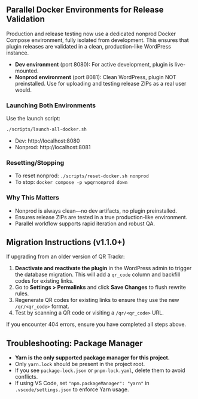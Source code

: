 ## Parallel Docker Environments for Release Validation

Production and release testing now use a dedicated nonprod Docker Compose environment, fully isolated from development. This ensures that plugin releases are validated in a clean, production-like WordPress instance.

- **Dev environment** (port 8080): For active development, plugin is live-mounted.
- **Nonprod environment** (port 8081): Clean WordPress, plugin NOT preinstalled. Use for uploading and testing release ZIPs as a real user would.

### Launching Both Environments

Use the launch script:

```sh
./scripts/launch-all-docker.sh
```

- Dev: http://localhost:8080
- Nonprod: http://localhost:8081

### Resetting/Stopping
- To reset nonprod: `./scripts/reset-docker.sh nonprod`
- To stop: `docker compose -p wpqrnonprod down`

### Why This Matters
- Nonprod is always clean—no dev artifacts, no plugin preinstalled.
- Ensures release ZIPs are tested in a true production-like environment.
- Parallel workflow supports rapid iteration and robust QA.

## Migration Instructions (v1.1.0+)
If upgrading from an older version of QR Trackr:

1. **Deactivate and reactivate the plugin** in the WordPress admin to trigger the database migration. This will add a `qr_code` column and backfill codes for existing links.
2. Go to **Settings > Permalinks** and click **Save Changes** to flush rewrite rules.
3. Regenerate QR codes for existing links to ensure they use the new `/qr/<qr_code>` format.
4. Test by scanning a QR code or visiting a `/qr/<qr_code>` URL.

If you encounter 404 errors, ensure you have completed all steps above. 

## Troubleshooting: Package Manager

- **Yarn is the only supported package manager for this project.**
- Only `yarn.lock` should be present in the project root.
- If you see `package-lock.json` or `pnpm-lock.yaml`, delete them to avoid conflicts.
- If using VS Code, set `"npm.packageManager": "yarn"` in `.vscode/settings.json` to enforce Yarn usage. 
